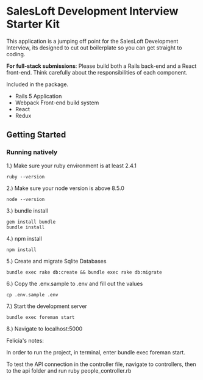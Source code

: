 # SalesLoft Development Interview Starter Kit

This application is a jumping off point for the SalesLoft Development Interview,
its designed to cut out boilerplate so you can get straight to coding.

**For full-stack submissions**: Please build both a Rails back-end and a React front-end. Think carefully about the responsibilities of each component.

Included in the package.

- Rails 5 Application
- Webpack Front-end build system
- React
- Redux

## Getting Started

### Running natively

1.) Make sure your ruby environment is at least 2.4.1
```
ruby --version
```
2.) Make sure your node version is above 8.5.0
```
node --version
```
3.) bundle install
```
gem install bundle
bundle install
```
4.) npm install
```
npm install
```
5.) Create and migrate Sqlite Databases
```
bundle exec rake db:create && bundle exec rake db:migrate
```
6.) Copy the .env.sample to .env and fill out the values
```
cp .env.sample .env
```
7.) Start the development server
```
bundle exec foreman start
```
8.) Navigate to localhost:5000



Felicia's notes:

In order to run the project, in terminal, enter bundle exec foreman start.

To test the API connection in the controller file, navigate to controllers, then to the api folder 
and run ruby people_controller.rb

